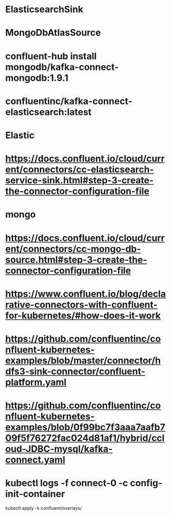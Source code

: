 # ElasticsearchSink
# MongoDbAtlasSource

# confluent-hub install mongodb/kafka-connect-mongodb:1.9.1
# confluentinc/kafka-connect-elasticsearch:latest

# Elastic
# https://docs.confluent.io/cloud/current/connectors/cc-elasticsearch-service-sink.html#step-3-create-the-connector-configuration-file


# mongo
# https://docs.confluent.io/cloud/current/connectors/cc-mongo-db-source.html#step-3-create-the-connector-configuration-file

# https://www.confluent.io/blog/declarative-connectors-with-confluent-for-kubernetes/#how-does-it-work



# https://github.com/confluentinc/confluent-kubernetes-examples/blob/master/connector/hdfs3-sink-connector/confluent-platform.yaml
# https://github.com/confluentinc/confluent-kubernetes-examples/blob/0f99bc7f3aaa7aafb709f5f76272fac024d81af1/hybrid/ccloud-JDBC-mysql/kafka-connect.yaml
# kubectl logs -f connect-0 -c config-init-container

kubectl apply -k confluent/overlays/